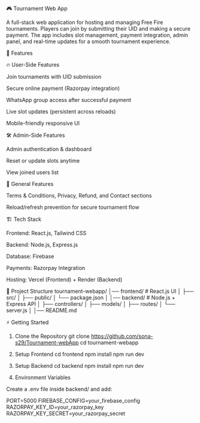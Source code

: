 🎮 Tournament Web App

A full-stack web application for hosting and managing Free Fire tournaments. Players can join by submitting their UID and making a secure payment. The app includes slot management, payment integration, admin panel, and real-time updates for a smooth tournament experience.

🚀 Features

🔥 User-Side Features

Join tournaments with UID submission

Secure online payment (Razorpay integration)

WhatsApp group access after successful payment

Live slot updates (persistent across reloads)

Mobile-friendly responsive UI

🛠️ Admin-Side Features

Admin authentication & dashboard

Reset or update slots anytime

View joined users list

📌 General Features

Terms & Conditions, Privacy, Refund, and Contact sections

Reload/refresh prevention for secure tournament flow


🏗️ Tech Stack

Frontend: React.js, Tailwind CSS

Backend: Node.js, Express.js

Database: Firebase

Payments: Razorpay Integration

Hosting: Vercel (Frontend) + Render (Backend)

📂 Project Structure
tournament-webapp/
│── frontend/         # React.js UI
│   ├── src/
│   ├── public/
│   └── package.json
│
│── backend/          # Node.js + Express API
│   ├── controllers/
│   ├── models/
│   ├── routes/
│   └── server.js
│
│── README.md

⚡ Getting Started
1. Clone the Repository
git clone https://github.com/sona-s29/Tournament-webApp
cd tournament-webapp

2. Setup Frontend
cd frontend
npm install
npm run dev

3. Setup Backend
cd backend
npm install
npm run dev

4. Environment Variables

Create a .env file inside backend/ and add:

PORT=5000
FIREBASE_CONFIG=your_firebase_config
RAZORPAY_KEY_ID=your_razorpay_key
RAZORPAY_KEY_SECRET=your_razorpay_secret